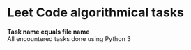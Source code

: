 <h1>Leet Code algorithmical tasks</h1>
<b>Task name equals file name</b><br>
All encountered tasks done using Python 3